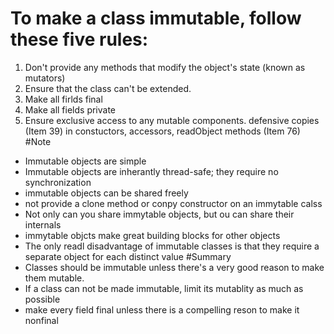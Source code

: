 # To make a class immutable, follow these five rules:
1. Don't provide any methods that modify the object's state (known as mutators)
2. Ensure that the class can't be extended.
3. Make all firlds final
4. Make all fields private 
5. Ensure exclusive access to any mutable components. defensive copies (Item 39) in constuctors, accessors, readObject methods (Item 76)
#Note
- Immutable objects are simple
- Immutable objects are inherantly thread-safe; they require no synchronization
- immutable objects can be shared freely
- not provide a clone method or conpy constructor on an immytable calss
- Not only can you share immytable objects, but ou can share their internals
- immytable objcts make great building blocks for other objects
- The only readl disadvantage of immutable classes is that they require a separate object for each distinct value
#Summary
- Classes should be immutable unless there's a very good reason to make them mutable.
- If a class can not be made immutable, limit its mutablity as much as possible
- make every field final unless there is a compelling reson to make it nonfinal

